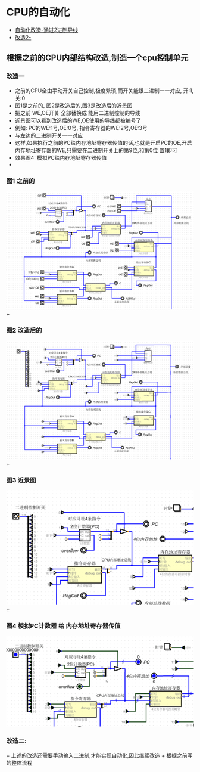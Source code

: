 # CPU的自动化
* [自动化改造-通过2进制导线](#first_step)
* [改造2-](#sec_step)
## 根据之前的CPU内部结构改造,制造一个cpu控制单元

<h3 id="first_step">改造一</h3>

+ 之前的CPU全由手动开关自己控制,极度繁琐,而开关能跟二进制一一对应, 开:1, 关:0
+ 图1是之前的, 图2是改造后的,图3是改造后的近景图
+ 把之前 WE,OE开关 全部替换成 能用二进制控制的导线
+ 近景图可以看到改造后的WE,OE使用的导线都被编号了
+ 例如: PC的WE:1号,OE:0号, 指令寄存器的WE:2号,OE:3号
+ 与左边的二进制开关一一对应
+ 这样,如果执行之前的PC给内存地址寄存器传值的话,也就是开启PC的OE,开启内存地址寄存器的WE,只需要在二进制开关上的第9位,和第0位 置1即可
+ 效果图4: 模拟PC给内存地址寄存器传值
+ 

### 图1 之前的
![before](imgs/cpu_before.png)
+ 
### 图2 改造后的
![after](imgs/cpu_after.png)
+ 
### 图3 近景图
![after](imgs/cpu_after_detail.png)
+ 
### 图4 模拟PC计数器 给 内存地址寄存器传值
![after](imgs/cpu_after.gif)



<h3 id ="sec_step">改造二:</h3>
+ 上述的改造还需要手动输入二进制,才能实现自动化,因此继续改造
+ 根据之前写的整体流程
